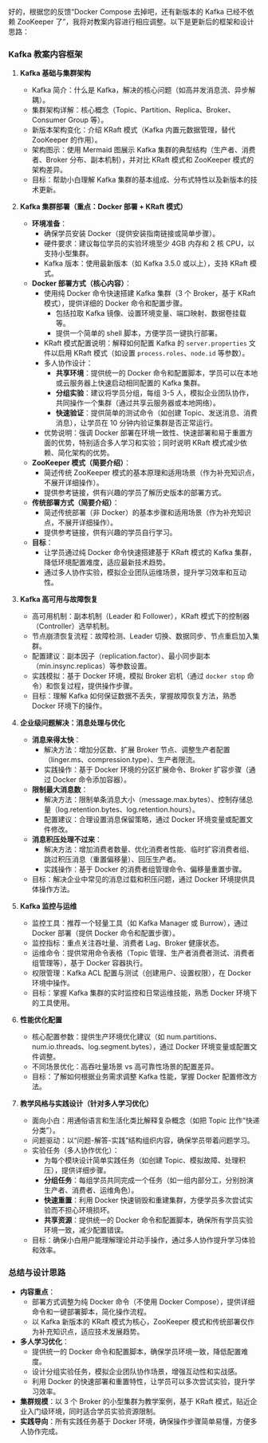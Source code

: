 好的，根据您的反馈“Docker Compose 去掉吧，还有新版本的 Kafka 已经不依赖 ZooKeeper 了”，我将对教案内容进行相应调整。以下是更新后的框架和设计思路：


### Kafka 教案内容框架
1. **Kafka 基础与集群架构**
   - Kafka 简介：什么是 Kafka，解决的核心问题（如高并发消息流、异步解耦）。
   - 集群架构详解：核心概念（Topic、Partition、Replica、Broker、Consumer Group 等）。
   - 新版本架构变化：介绍 KRaft 模式（Kafka 内置元数据管理，替代 ZooKeeper 的作用）。
   - 架构图示：使用 Mermaid 图展示 Kafka 集群的典型结构（生产者、消费者、Broker 分布、副本机制），并对比 KRaft 模式和 ZooKeeper 模式的架构差异。
   - 目标：帮助小白理解 Kafka 集群的基本组成、分布式特性以及新版本的技术更新。

2. **Kafka 集群部署（重点：Docker 部署 + KRaft 模式）**
   - **环境准备**：
     - 确保学员安装 Docker（提供安装指南链接或简单步骤）。
     - 硬件要求：建议每位学员的实验环境至少 4GB 内存和 2 核 CPU，以支持小型集群。
     - Kafka 版本：使用最新版本（如 Kafka 3.5.0 或以上），支持 KRaft 模式。
   - **Docker 部署方式（核心内容）**：
     - 使用纯 Docker 命令快速搭建 Kafka 集群（3 个 Broker，基于 KRaft 模式），提供详细的 Docker 命令和配置步骤。
       - 包括拉取 Kafka 镜像、设置环境变量、端口映射、数据卷挂载等。
       - 提供一个简单的 shell 脚本，方便学员一键执行部署。
     - KRaft 模式配置说明：解释如何配置 Kafka 的 `server.properties` 文件以启用 KRaft 模式（如设置 `process.roles`、`node.id` 等参数）。
     - 多人协作设计：
       - **共享环境**：提供统一的 Docker 命令和配置脚本，学员可以在本地或云服务器上快速启动相同配置的 Kafka 集群。
       - **分组实验**：建议将学员分组，每组 3-5 人，模拟企业团队协作，共同操作一个集群（通过共享云服务器或本地网络）。
       - **快速验证**：提供简单的测试命令（如创建 Topic、发送消息、消费消息），让学员在 10 分钟内验证集群是否正常运行。
     - 优势说明：强调 Docker 部署在环境一致性、快速部署和易于重置方面的优势，特别适合多人学习和实验；同时说明 KRaft 模式减少依赖、简化架构的优势。
   - **ZooKeeper 模式（简要介绍）**：
     - 简述传统 ZooKeeper 模式的基本原理和适用场景（作为补充知识点，不展开详细操作）。
     - 提供参考链接，供有兴趣的学员了解历史版本的部署方式。
   - **传统部署方式（简要介绍）**：
     - 简述传统部署（非 Docker）的基本步骤和适用场景（作为补充知识点，不展开详细操作）。
     - 提供参考链接，供有兴趣的学员自行学习。
   - **目标**：
     - 让学员通过纯 Docker 命令快速搭建基于 KRaft 模式的 Kafka 集群，降低环境配置难度，适应最新技术趋势。
     - 通过多人协作实验，模拟企业团队运维场景，提升学习效率和互动性。

3. **Kafka 高可用与故障恢复**
   - 高可用机制：副本机制（Leader 和 Follower），KRaft 模式下的控制器（Controller）选举机制。
   - 节点崩溃恢复流程：故障检测、Leader 切换、数据同步、节点重启加入集群。
   - 配置建议：副本因子（replication.factor）、最小同步副本（min.insync.replicas）等参数设置。
   - 实践模拟：基于 Docker 环境，模拟 Broker 宕机（通过 `docker stop` 命令）和恢复过程，提供操作步骤。
   - 目标：理解 Kafka 如何保证数据不丢失，掌握故障恢复方法，熟悉 Docker 环境下的操作。

4. **企业级问题解决：消息处理与优化**
   - **消息来得太快**：
     - 解决方法：增加分区数、扩展 Broker 节点、调整生产者配置（linger.ms、compression.type）、生产者限流。
     - 实践操作：基于 Docker 环境的分区扩展命令、Broker 扩容步骤（通过 Docker 命令添加容器）。
   - **限制最大消息数**：
     - 解决方法：限制单条消息大小（message.max.bytes）、控制存储总量（log.retention.bytes、log.retention.hours）。
     - 配置建议：合理设置消息保留策略，通过 Docker 环境变量或配置文件修改。
   - **消息积压处理不过来**：
     - 解决方法：增加消费者数量、优化消费者性能、临时扩容消费者组、跳过积压消息（重置偏移量）、回压生产者。
     - 实践操作：基于 Docker 的消费者组管理命令、偏移量重置步骤。
   - 目标：解决企业中常见的消息过载和积压问题，通过 Docker 环境提供具体操作方法。

5. **Kafka 监控与运维**
   - 监控工具：推荐一个轻量工具（如 Kafka Manager 或 Burrow），通过 Docker 部署（提供 Docker 命令和配置步骤）。
   - 监控指标：重点关注吞吐量、消费者 Lag、Broker 健康状态。
   - 运维命令：提供常用命令表格（Topic 管理、生产者消费者测试、消费者组管理等），基于 Docker 容器执行。
   - 权限管理：Kafka ACL 配置与测试（创建用户、设置权限），在 Docker 环境中操作。
   - 目标：掌握 Kafka 集群的实时监控和日常运维技能，熟悉 Docker 环境下的工具使用。

6. **性能优化配置**
   - 核心配置参数：提供生产环境优化建议（如 num.partitions、num.io.threads、log.segment.bytes），通过 Docker 环境变量或配置文件调整。
   - 不同场景优化：高吞吐量场景 vs 高可靠性场景的配置差异。
   - 目标：了解如何根据业务需求调整 Kafka 性能，掌握 Docker 配置修改方法。

7. **教学风格与实践设计（针对多人学习优化）**
   - 面向小白：用通俗语言和生活化类比解释复杂概念（如把 Topic 比作“快递分类”）。
   - 问题驱动：以“问题-解答-实践”结构组织内容，确保学员带着问题学习。
   - 实验任务（多人协作优化）：
     - 为每个模块设计简单实践任务（如创建 Topic、模拟故障、处理积压），提供详细步骤。
     - **分组任务**：每组学员共同完成一个任务（如一组内部分工，分别扮演生产者、消费者、运维角色）。
     - **快速重置**：利用 Docker 快速销毁和重建集群，方便学员多次尝试实验而不担心环境损坏。
     - **共享资源**：提供统一的 Docker 命令和配置脚本，确保所有学员实验环境一致，减少配置错误。
   - 目标：确保小白用户能理解理论并动手操作，通过多人协作提升学习体验和效率。

### 总结与设计思路
- **内容重点**：
  - 部署方式调整为纯 Docker 命令（不使用 Docker Compose），提供详细命令和一键部署脚本，简化操作流程。
  - 以 Kafka 新版本的 KRaft 模式为核心，ZooKeeper 模式和传统部署仅作为补充知识点，适应技术发展趋势。
- **多人学习优化**：
  - 提供统一的 Docker 命令和配置脚本，确保学员环境一致，降低配置难度。
  - 设计分组实验任务，模拟企业团队协作场景，增强互动性和实战感。
  - 利用 Docker 的快速部署和重置特性，让学员可以多次尝试实验，提升学习效率。
- **集群规模**：以 3 个 Broker 的小型集群为教学案例，基于 KRaft 模式，贴近企业入门级环境，同时适合学员实验资源限制。
- **实践导向**：所有实践任务基于 Docker 环境，确保操作步骤简单易懂，方便多人协作完成。







